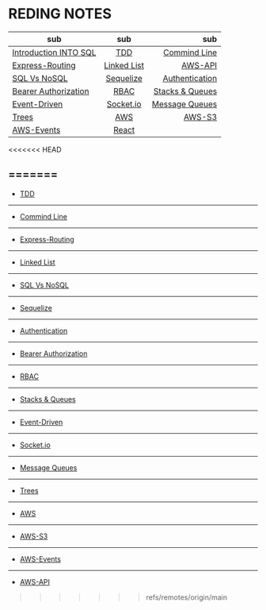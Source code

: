 # REDING NOTES

| sub   |      sub      |  sub  |
|----------|:-------------:|------:|
| [Introduction INTO SQL](./SQL/Exrcise/Exercise.md) |  [TDD](./Tdd/tdd.md) | [Commind Line](./commenLine/commend.md) |
| [Express-Routing](./Express-Routing/Express-Routing.md) |    [Linked List](./LinkedLists/linkedList.md)  |  [AWS-API](./AWS-API/README.md) |
| [SQL Vs NoSQL](./DataModeling/SQL-NoSQL.md) | [Sequelize](./sequelizeNormalization/sequelize.md)|     [Authentication](./Authentication/authentication.md) |
| [Bearer Authorization](./Authorization/Authorization.md) | [RBAC](./AccessControl/ACL.md) |   [Stacks & Queues](./StacksAndQueues/StacksAndQueues.md) |
| [Event-Driven](./EventDriven/README.md) | [Socket.io](./Socket.io/README.md) |    [Message Queues](./MessageQueues/README.md) |
| [Trees](./Trees/README.md) | [AWS](./AWS/README.md) |    [AWS-S3](./AWS-s3/README.md) |
|[AWS-Events](./AWS-Events/README.md)| [React](./react/README.md)  |    |

<<<<<<< HEAD
<!-- | col 3 is | right-aligned |    $1 | -->
=======
---

* [TDD](./Tdd/tdd.md)

---

* [Commind Line](./commenLine/commend.md)

---

* [Express-Routing](./Express-Routing/Express-Routing.md)

---

* [Linked List](./LinkedLists/linkedList.md)

---

* [SQL Vs NoSQL](./DataModeling/SQL-NoSQL.md)

---

* [Sequelize](./sequelizeNormalization/sequelize.md)

---

* [Authentication](./Authentication/authentication.md)

---

* [Bearer Authorization](./Authorization/Authorization.md)

---

* [RBAC](./AccessControl/ACL.md)

---

* [Stacks & Queues](./StacksAndQueues/StacksAndQueues.md)

---

* [Event-Driven](./EventDriven/README.md)

---

* [Socket.io](./Socket.io/README.md)

---

* [Message Queues](./MessageQueues/README.md)

---

* [Trees](./Trees/README.md)

---

* [AWS](./AWS/README.md)

---

* [AWS-S3](./AWS-s3/README.md)

---

* [AWS-Events](./AWS-Events/README.md)

---

* [AWS-API](./AWS-API/README.md)
>>>>>>> refs/remotes/origin/main
